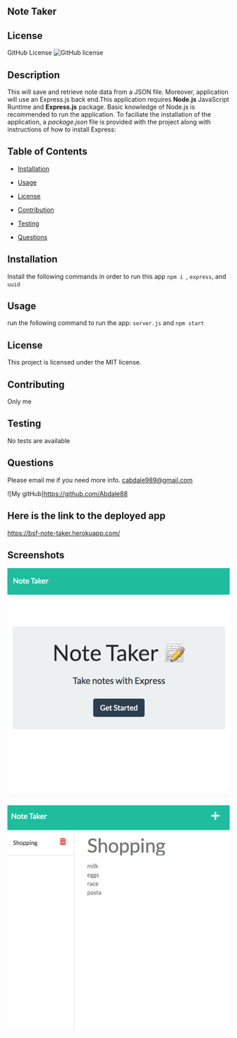 
## Note Taker

## License
   GitHub License ![GitHub license](https://img.shields.io/badge/license-MIT-coral.svg)
   
## Description
 This  will save and retrieve note data from a JSON file. Moreover, application will use an Express.js back end.This application requires **Node.js** JavaScript Runtime and **Express.js** package. Basic knowledge of Node.js is recommended to run the application. To faciliate the installation of the application, a _package.json_ file is provided with the project along with instructions of how to install Express:  
   
   ## Table of Contents

   * [Installation](#installation)

   * [Usage](#usage)

   * [License](#license)

   * [Contribution](#contributing)

   * [Testing](#testing)

   * [Questions](#questions)

## Installation
  Install the following commands in order to run this app     `npm i `, `express`, and `uuid`

## Usage
 run the following command to run the app: `server.js` and `npm start`

## License
This project is licensed under the MIT license.
 
 

## Contributing
 Only me

## Testing
 No tests are available


## Questions
Please email me if you need more info.
cabdale989@gmail.com

![My gitHub]https://github.com/Abdale88


## Here is the link to the deployed app

https://bsf-note-taker.herokuapp.com/
     
    
## Screenshots

![main](./images/main.png)

![notes](./images/notes.png)

